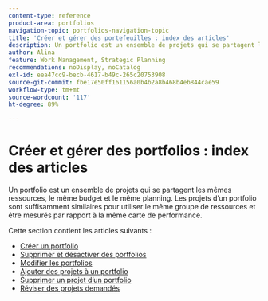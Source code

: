 ```yaml
---
content-type: reference
product-area: portfolios
navigation-topic: portfolios-navigation-topic
title: 'Créer et gérer des portefeuilles : index des articles'
description: Un portfolio est un ensemble de projets qui se partagent les mêmes ressources, le même budget et le même planning. Les projets d’un portfolio sont suffisamment similaires pour utiliser le même groupe de ressources et être mesurés par rapport à la même carte de performance.
author: Alina
feature: Work Management, Strategic Planning
recommendations: noDisplay, noCatalog
exl-id: eea47cc9-becb-4617-b49c-265c20753908
source-git-commit: fbe17e50ff161156a0b4b2a8b468b4eb844cae59
workflow-type: tm+mt
source-wordcount: '117'
ht-degree: 89%

---
```


# Créer et gérer des portfolios : index des articles

<!--Audited: 08/2025-->

Un portfolio est un ensemble de projets qui se partagent les mêmes ressources, le même budget et le même planning. Les projets d’un portfolio sont suffisamment similaires pour utiliser le même groupe de ressources et être mesurés par rapport à la même carte de performance.

Cette section contient les articles suivants :

* [Créer un portfolio](../../../manage-work/portfolios/create-and-manage-portfolios/create-portfolios.md)
* [Supprimer et désactiver des portfolios](../../../manage-work/portfolios/create-and-manage-portfolios/delete-deactivate-portfolios.md)
* [Modifier les portfolios](../../../manage-work/portfolios/create-and-manage-portfolios/edit-portfolios.md)
* [Ajouter des projets à un portfolio](../../../manage-work/portfolios/create-and-manage-portfolios/add-projects-to-portfolios.md)
* [Supprimer un projet d’un portfolio](../../../manage-work/portfolios/create-and-manage-portfolios/remove-project-from-portfolio.md)
* [Réviser des projets demandés](../../../manage-work/portfolios/create-and-manage-portfolios/review-requested-projects.md)
